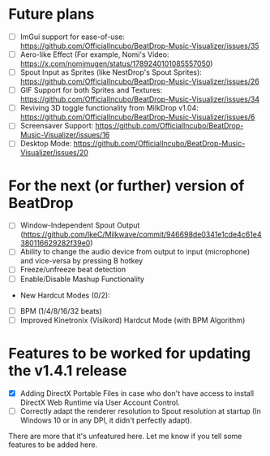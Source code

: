 # Future plans
- [ ] ImGui support for ease-of-use: https://github.com/OfficialIncubo/BeatDrop-Music-Visualizer/issues/35
- [ ] Aero-like Effect (For example, Nomi's Video: <https://x.com/nomimugen/status/1789240101085557050>)
- [ ] Spout Input as Sprites (like NestDrop's Spout Sprites): https://github.com/OfficialIncubo/BeatDrop-Music-Visualizer/issues/26
- [ ] GIF Support for both Sprites and Textures: https://github.com/OfficialIncubo/BeatDrop-Music-Visualizer/issues/34
- [ ] Reviving 3D toggle functionality from MilkDrop v1.04: https://github.com/OfficialIncubo/BeatDrop-Music-Visualizer/issues/6
- [ ] Screensaver Support: https://github.com/OfficialIncubo/BeatDrop-Music-Visualizer/issues/16
- [ ] Desktop Mode: https://github.com/OfficialIncubo/BeatDrop-Music-Visualizer/issues/20

# For the next (or further) version of BeatDrop
- [ ] Window-Independent Spout Output (<https://github.com/IkeC/Milkwave/commit/946698de0341e1cde4c61e4380116629282f39e0>)
- [ ] Ability to change the audio device from output to input (microphone) and vice-versa by pressing B hotkey
- [ ] Freeze/unfreeze beat detection
- [ ] Enable/Disable Mashup Functionality
- New Hardcut Modes (0/2):
- [ ] BPM (1/4/8/16/32 beats)
- [ ] Improved Kinetronix (Visikord) Hardcut Mode (with BPM Algorithm)

# Features to be worked for updating the v1.4.1 release
- [x] Adding DirectX Portable Files in case who don't have access to install DirectX Web Runtime via User Account Control.
- [ ] Correctly adapt the renderer resolution to Spout resolution at startup (In Windows 10 or in any DPI, it didn't perfectly adapt).

There are more that it's unfeatured here. Let me know if you tell some features to be added here.
